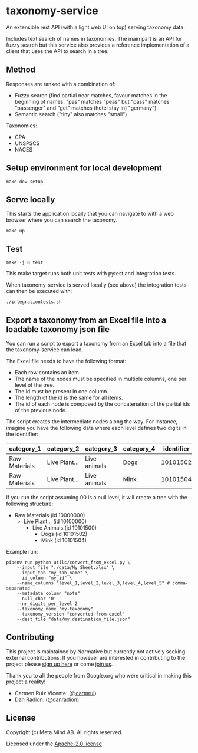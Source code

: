 # taxonomy-service

An extensible rest API (with a light web UI on top) serving taxonomy data.

Includes text search of names in taxonomies. The main part is an API for fuzzy search but this service also provides a reference implementation of a client that uses the API to search in a tree.

## Method

Responses are ranked with a combination of:

- Fuzzy search (find partial near matches, favour matches in the beginning of names. "pas" matches "peas" but "pass" matches "passenger" and "get" matches (hotel stay in) "germany")
- Semantic search ("tiny" also matches "small")

Taxonomies:

- CPA
- UNSPSCS
- NACES

## Setup environment for local development

    make dev-setup

## Serve locally

This starts the application locally that you can navigate to with a web browser where you can search the taxonomy.

    make up

## Test

    make -j 8 test

This make target runs both unit tests with pytest and integration tests.

When taxonomy-service is served locally (see above) the integration tests can then be executed with:

    ./integrationtests.sh

## Export a taxonomy from an Excel file into a loadable taxonomy json file

You can run a script to export a taxonomy from an Excel tab into a file that the taxonomy-service can load.

The Excel file needs to have the following format:

- Each row contains an item.
- The name of the nodes must be specified in multiple columns, one per level of the tree.
- The id must be present in one column.
- The length of the id is the same for all items.
- The id of each node is composed by the concatenation of the partial ids of the previous node.

The script creates the intermediate nodes along the way. For instance, imagine you have the
following data where each level defines two digits in the identifier:

| category_1    | category_2    | category_3   | category_4 | identifier |
| ------------- | ------------- | ------------ | ---------- | ---------- |
| Raw Materials | Live Plant... | Live animals | Dogs       | 10101502   |
| Raw Materials | Live Plant... | Live animals | Mink       | 10101504   |

If you run the script assuming 00 is a null level, it will create a tree with the following structure:

- Raw Materials (id 10000000)
  - Live Plant... (id 10100000)
    - Live Animals (id 10101500)
      - Dogs (id 10101502)
      - Mink (id 10101504)

Example run:

    pipenv run python utils/convert_from_excel.py \
        --input_file "./data/My Sheet.xlsx" \
        --input_tab "my_tab_name" \
        --id_column "my_id" \
        --name_columns "level_1,level_2,level_3,level_4,level_5" # comma-separated
        --metadata_column "note"
        --null_char '0'
        --nr_digits_per_level 2
        --taxonomy_name "my-taxonomy"
        --taxonomy_version "converted-from-excel"
        --dest_file "data/my_destination_file.json"

## Contributing

This project is maintained by Normative but currently not actively seeking external contributions. If you however are interested in contributing to the project please [sign up here](https://docs.google.com/forms/d/e/1FAIpQLSe80c9nrHlAq6w2vUbeFSPVGG7IPqorKMkizhHJ98viwnT-OA/viewform?usp=sf_link) or come [join us](https://normative.io/jobs/).

Thank you to all the people from Google.org who were critical in making this project a reality!
- Carmen Ruiz Vicente: ([@carmrui](https://github.com/carmrui))
- Dan Radion: ([@danradion](https://github.com/danradion))

## License
Copyright (c) Meta Mind AB. All rights reserved.

Licensed under the [Apache-2.0 license](/LICENSE)
